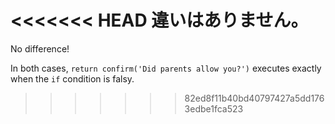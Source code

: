 <<<<<<< HEAD
違いはありません。
=======
No difference!

In both cases, `return confirm('Did parents allow you?')` executes exactly when the `if` condition is falsy.
>>>>>>> 82ed8f11b40bd40797427a5dd1763edbe1fca523
